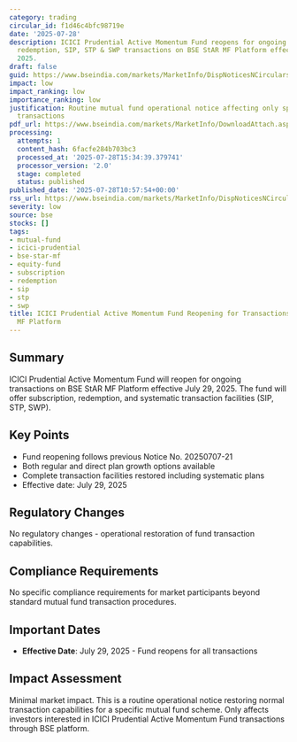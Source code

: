 ```yaml
---
category: trading
circular_id: f1d46c4bfc98719e
date: '2025-07-28'
description: ICICI Prudential Active Momentum Fund reopens for ongoing subscription,
  redemption, SIP, STP & SWP transactions on BSE StAR MF Platform effective July 29,
  2025.
draft: false
guid: https://www.bseindia.com/markets/MarketInfo/DispNoticesNCirculars.aspx?Noticeid={B664F28B-1192-4BA5-BB26-782A251552B2}&noticeno=20250728-23&dt=07/28/2025&icount=23&totcount=66&flag=0
impact: low
impact_ranking: low
importance_ranking: low
justification: Routine mutual fund operational notice affecting only specific fund
  transactions
pdf_url: https://www.bseindia.com/markets/MarketInfo/DownloadAttach.aspx?id=20250728-23&attachedId=
processing:
  attempts: 1
  content_hash: 6facfe284b703bc3
  processed_at: '2025-07-28T15:34:39.379741'
  processor_version: '2.0'
  stage: completed
  status: published
published_date: '2025-07-28T10:57:54+00:00'
rss_url: https://www.bseindia.com/markets/MarketInfo/DispNoticesNCirculars.aspx?Noticeid={B664F28B-1192-4BA5-BB26-782A251552B2}&noticeno=20250728-23&dt=07/28/2025&icount=23&totcount=66&flag=0
severity: low
source: bse
stocks: []
tags:
- mutual-fund
- icici-prudential
- bse-star-mf
- equity-fund
- subscription
- redemption
- sip
- stp
- swp
title: ICICI Prudential Active Momentum Fund Reopening for Transactions on BSE StAR
  MF Platform
---
```


## Summary

ICICI Prudential Active Momentum Fund will reopen for ongoing transactions on BSE StAR MF Platform effective July 29, 2025. The fund will offer subscription, redemption, and systematic transaction facilities (SIP, STP, SWP).

## Key Points

- Fund reopening follows previous Notice No. 20250707-21
- Both regular and direct plan growth options available
- Complete transaction facilities restored including systematic plans
- Effective date: July 29, 2025

## Regulatory Changes

No regulatory changes - operational restoration of fund transaction capabilities.

## Compliance Requirements

No specific compliance requirements for market participants beyond standard mutual fund transaction procedures.

## Important Dates

- **Effective Date**: July 29, 2025 - Fund reopens for all transactions

## Impact Assessment

Minimal market impact. This is a routine operational notice restoring normal transaction capabilities for a specific mutual fund scheme. Only affects investors interested in ICICI Prudential Active Momentum Fund transactions through BSE platform.